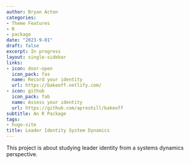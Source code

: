 ```yaml
---
author: Bryan Acton
categories:
- Theme Features
- R
- package
date: "2023-9-01"
draft: false
excerpt: In progress
layout: single-sidebar
links:
- icon: door-open
  icon_pack: fas
  name: Record your identity
  url: https://bakeoff.netlify.com/
- icon: github
  icon_pack: fab
  name: Assess your identity
  url: https://github.com/apreshill/bakeoff
subtitle: An R Package
tags:
- hugo-site
title: Leader Identity System Dynamics
---
```


This project is about studying leader identity from a systems dynamics perspective. 
